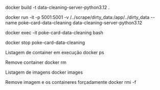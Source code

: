 docker build -t data-cleaning-server-python3.12 .

docker run -it -p 5001:5001 -v /../scrape/dirty_data:/app/../dirty_data --name poke-card-data-cleaning data-cleaning-server-python3.12

docker exec -it poke-card-data-cleaning bash

docker stop poke-card-data-cleaning

Listagem de container em execução
docker ps

Remove container
docker rm <NAMES>

Listagem de imagens
docker images

Remove imagem e os containeres forçadamente
docker rmi <IMAGE-ID> -f